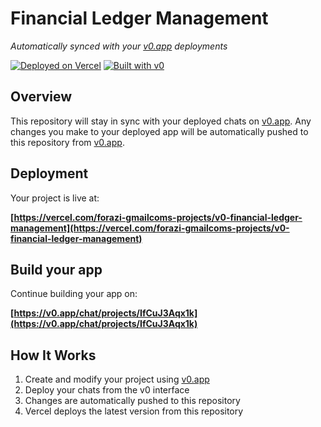 # Financial Ledger Management

*Automatically synced with your [v0.app](https://v0.app) deployments*

[![Deployed on Vercel](https://img.shields.io/badge/Deployed%20on-Vercel-black?style=for-the-badge&logo=vercel)](https://vercel.com/forazi-gmailcoms-projects/v0-financial-ledger-management)
[![Built with v0](https://img.shields.io/badge/Built%20with-v0.app-black?style=for-the-badge)](https://v0.app/chat/projects/IfCuJ3Aqx1k)

## Overview

This repository will stay in sync with your deployed chats on [v0.app](https://v0.app).
Any changes you make to your deployed app will be automatically pushed to this repository from [v0.app](https://v0.app).

## Deployment

Your project is live at:

**[https://vercel.com/forazi-gmailcoms-projects/v0-financial-ledger-management](https://vercel.com/forazi-gmailcoms-projects/v0-financial-ledger-management)**

## Build your app

Continue building your app on:

**[https://v0.app/chat/projects/IfCuJ3Aqx1k](https://v0.app/chat/projects/IfCuJ3Aqx1k)**

## How It Works

1. Create and modify your project using [v0.app](https://v0.app)
2. Deploy your chats from the v0 interface
3. Changes are automatically pushed to this repository
4. Vercel deploys the latest version from this repository
